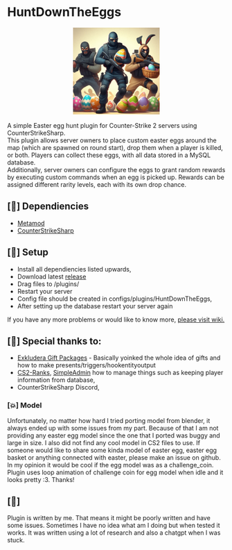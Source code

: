 # HuntDownTheEggs
<p align="center">
    <img src="img/huntdown.jpg" width="200">
</p>
A simple Easter egg hunt plugin for Counter-Strike 2 servers using CounterStrikeSharp. <br>
This plugin allows server owners to place custom easter eggs around the map (which are spawned on round start), drop them when a player is killed, or both. Players can collect these eggs, with all data stored in a MySQL database.<br>
Additionally, server owners can configure the eggs to grant random rewards by executing custom commands when an egg is picked up. Rewards can be assigned different rarity levels, each with its own drop chance.<br>

## [📌] Dependiencies
- [Metamod](https://www.sourcemm.net/)
- [CounterStrikeSharp](https://github.com/roflmuffin/CounterStrikeSharp)  

## [📌] Setup
- Install all dependiencies listed upwards,
- Download latest [release](https://github.com/Letaryat/HuntDownTheEggs/releases)
- Drag files to /plugins/
- Restart your server
- Config file should be created in configs/plugins/HuntDownTheEggs,
- After setting up the database restart your server again

If you have any more problems or would like to know more, [please visit wiki.](https://github.com/Letaryat/HuntDownTheEggs/wiki)

## [💖] Special thanks to:
- [Exkludera Gift Packages](https://github.com/exkludera/cs2-gift-packages) - Basically yoinked the whole idea of gifts and how to make presents/triggers/hookentityoutput
- [CS2-Ranks](https://github.com/partiusfabaa/cs2-ranks), [SimpleAdmin](github.com/daffyyyy/CS2-SimpleAdmin) how to manage things such as keeping player information from database,
- CounterStrikeSharp Discord,

### [💥] Model
Unfortunately, no matter how hard I tried porting model from blender, it always ended up with some issues from my part. Because of that I am not providing any easter egg model since the one that I ported was buggy and large in size. I also did not find any cool model in CS2 files to use. If someone would like to share some kinda model of easter egg, easter egg basket or anything connected with easter, please make an issue on github. In my opinion it would be cool if the egg model was as a challenge_coin. Plugin uses loop animation of challenge coin for egg model when idle and it looks pretty :3. 
Thanks!

## [🚨] 
Plugin is written by me. That means it might be poorly written and have some issues. Sometimes I have no idea what am I doing but when tested it works.
It was written using a lot of research and also a chatgpt when I was stuck.
